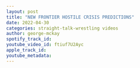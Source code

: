 ```yaml
---
layout: post
title: "NEW FRONTIER HOSTILE CRISIS PREDICTIONS"
date: 2022-04-30
categories: straight-talk-wrestling videos
author: george-mckay
spotify_track_id: 
youtube_video_id: ftiuf7U2Ayc
apple_track_id: 
youtube_metadata: 
---
```


